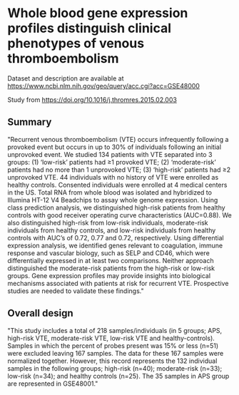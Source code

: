 # Whole blood gene expression profiles distinguish clinical phenotypes of venous thromboembolism

Dataset and description are available at https://www.ncbi.nlm.nih.gov/geo/query/acc.cgi?acc=GSE48000 

Study from https://doi.org/10.1016/j.thromres.2015.02.003

## Summary 
"Recurrent venous thromboembolism (VTE) occurs infrequently following a provoked event but occurs in up to 30% of individuals following an initial unprovoked event. We studied 134 patients with VTE separated into 3 groups: (1) ‘low-risk’ patients had ≥1 provoked VTE; (2) ‘moderate-risk’ patients had no more than 1 unprovoked VTE; (3) ‘high-risk’ patients had ≥2 unprovoked VTE. 44 individuals with no history of VTE were enrolled as healthy controls. Consented individuals were enrolled at 4 medical centers in the US. Total RNA from whole blood was isolated and hybridized to Illumina HT-12 V4 Beadchips to assay whole genome expression. Using class prediction analysis, we distinguished high-risk patients from healthy controls with good receiver operating curve characteristics (AUC=0.88). We also distinguished high-risk from low-risk individuals, moderate-risk individuals from healthy controls, and low-risk individuals from healthy controls with AUC’s of 0.72, 0.77 and 0.72, respectively. Using differential expression analysis, we identified genes relevant to coagulation, immune response and vascular biology, such as SELP and CD46, which were differentially expressed in at least two comparisons. Neither approach distinguished the moderate-risk patients from the high-risk or low-risk groups. Gene expression profiles may provide insights into biological mechanisms associated with patients at risk for recurrent VTE. Prospective studies are needed to validate these findings."
  	
## Overall design
"This study includes a total of 218 samples/individuals (in 5 groups; APS, high-risk VTE, moderate-risk VTE, low-risk VTE and healthy-controls). Samples in which the percent of probes present was 15% or less (n=51) were excluded leaving 167 samples. The data for these 167 samples were normalized together. However, this record represents the 132 individual samples in the following groups; high-risk (n=40); moderate-risk (n=33); low-risk (n=34); and healthy controls (n=25). The 35 samples in APS group are represented in GSE48001."
